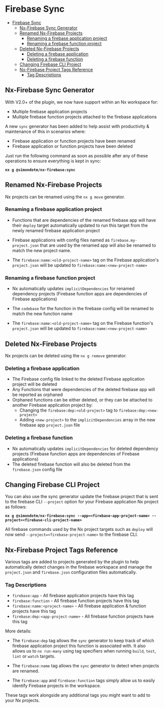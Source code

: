 # Firebase Sync

- [Firebase Sync](#firebase-sync)
  - [Nx-Firebase Sync Generator](#nx-firebase-sync-generator)
  - [Renamed Nx-Firebase Projects](#renamed-nx-firebase-projects)
    - [Renaming a firebase application project](#renaming-a-firebase-application-project)
    - [Renaming a firebase function project](#renaming-a-firebase-function-project)
  - [Deleted Nx-Firebase Projects](#deleted-nx-firebase-projects)
    - [Deleting a firebase application](#deleting-a-firebase-application)
    - [Deleting a firebase function](#deleting-a-firebase-function)
  - [Changing Firebase CLI Project](#changing-firebase-cli-project)
  - [Nx-Firebase Project Tags Reference](#nx-firebase-project-tags-reference)
    - [Tag Descriptions](#tag-descriptions)

## Nx-Firebase Sync Generator

With V2.0+ of the plugin, we now have support within an Nx workspace for:
* Multiple firebase application projects
* Multiple firebase function projects attached to the firebase applications

A new `sync` generator has been added to help assist with productivity & maintenance of this in scenarios where:

* Firebase application or function projects have been renamed
* Firebase application or function projects have been deleted

Just run the following command as soon as possible after any of these operations to ensure everything is kept in sync:

**`nx g @simondotm/nx-firebase:sync`** 

## Renamed Nx-Firebase Projects

Nx projects can be renamed using the `nx g move` generator.

### Renaming a firebase application project

* Functions that are dependencies of the renamed firebase app will have their `deploy` target automatically updated to run this target from the newly renamed firebase application project

* Firebase applications with config files named as `firebase.my-project.json` that are used by the renamed app will also be renamed to match the new project name. 

* The `firebase:name:<old-project-name>` tag on the Firebase application's `project.json` will be updated to `firebase:name:<new-project-name>`

### Renaming a firebase function project

* Nx automatically updates `implicitDependencies` for renamed dependency projects (Firebase function apps are dependencies of Firebase applications)

* The `codebase` for the function in the firebase config will be renamed to match the new function name

* The `firebase:name:<old-project-name>` tag on the Firebase function's `project.json` will be updated to `firebase:name:<new-project-name>`

## Deleted Nx-Firebase Projects

Nx projects can be deleted using the `nx g remove` generator.

### Deleting a firebase application

* The Firebase config file linked to the deleted Firebase application project will be deleted
* Any Functions that were dependencies of the deleted firebase app will be reported as orphaned
* Orphaned functions can be either deleted, or they can be attached to another Firebase application project by:
  * Changing the `firebase:dep:<old-project>` tag to `firebase:dep:<new-project>`
  * Adding `<new-project>` to the `implicitDependencies` array in the new firebase app `project.json` file

### Deleting a firebase function

* Nx automatically updates `implicitDependencies` for deleted dependency projects (Firebase function apps are dependencies of Firebase applications)
* The deleted firebase function will also be deleted from the `firebase.json` config file

## Changing Firebase CLI Project

You can also use the sync generator update the firebase project that is sent to the firebase CLI `--project` option for your Firebase application Nx project as follows:

**`nx g @simondotm/nx-firebase:sync --app=<firebase-app-project-name> --project=<firebase-cli-project-name>`**

All firebase commands used by the Nx project targets such as `deploy` will now send `--project=<firebase-project-name>` to the firebase CLI.

## Nx-Firebase Project Tags Reference

Various tags are added to projects generated by the plugin to help automatically detect changes in the firebase workspace and manage the `project.json` and `firebase.json` configuration files automatically.

### Tag Descriptions

* `firebase:app` - All firebase application projects have this tag
* `firebase:function` - All firebase function projects have this tag
* `firebase:name:<project-name>` - All firebase application & function projects have this tag
* `firebase:dep:<app-project-name>` - All firebase function projects have this tag

More details:

* The `firebase:dep` tag allows the `sync` generator to keep track of which firebase application project this function is associated with. It also allows us to `nx run-many` using tag specifiers when running `build`, `test`, `lint` or `watch` targets.

* The `firebase:name` tag allows the `sync` generator to detect when projects are renamed.

* The `firebase:app` and `firebase:function` tags simply allow us to easily identify Firebase projects in the workspace.

These tags work alongside any additional tags you might want to add to your Nx projects.



